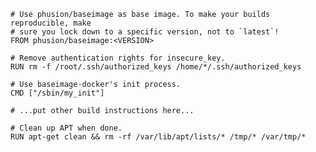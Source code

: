 
    # Use phusion/baseimage as base image. To make your builds reproducible, make
    # sure you lock down to a specific version, not to `latest`!
    FROM phusion/baseimage:<VERSION>
    
    # Remove authentication rights for insecure_key.
    RUN rm -f /root/.ssh/authorized_keys /home/*/.ssh/authorized_keys
    
    # Use baseimage-docker's init process.
    CMD ["/sbin/my_init"]
    
    # ...put other build instructions here...
    
    # Clean up APT when done.
    RUN apt-get clean && rm -rf /var/lib/apt/lists/* /tmp/* /var/tmp/*

